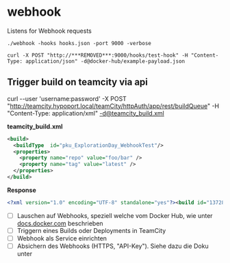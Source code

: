 # webhook
Listens for Webhook requests

`./webhook -hooks hooks.json -port 9000 -verbose`

`curl -X POST "http://***REMOVED***:9000/hooks/test-hook" -H "Content-Type: application/json" -d@docker-hub/example-payload.json`

## Trigger build on teamcity via api

curl --user 'username:password' -X POST "http://teamcity.hypoport.local/teamCity/httpAuth/app/rest/buildQueue" -H "Content-Type: application/xml" -d@teamcity_build.xml

**teamcity_build.xml**
```xml
<build>
  <buildType  id="pku_ExplorationDay_WebhookTest"/>
  <properties>
    <property name="repo" value="foo/bar" />
    <property name="tag" value="latest" />
  </properties>
</build>
```

**Response**
```xml
<?xml version="1.0" encoding="UTF-8" standalone="yes"?><build id="13728362" buildTypeId="pku_ExplorationDay_WebhookTest" state="queued" href="/httpAuth/app/rest/buildQueue/id:13728362" webUrl="http://teamcity.hypoport.local/teamCity/viewQueued.html?itemId=13728362"><buildType id="pku_ExplorationDay_WebhookTest" name="webhook test" projectName="PKU - Privatkredit Unit :: Exploration Day" projectId="pku_ExplorationDay" href="/httpAuth/app/rest/buildTypes/id:pku_ExplorationDay_WebhookTest" webUrl="http://teamcity.hypoport.local/teamCity/viewType.html?buildTypeId=pku_ExplorationDay_WebhookTest"/><queuedDate>20181210T154002+0100</queuedDate><triggered type="user" date="20181210T154002+0100"><user username="marc.redemske" name="marc.redemske@europace.de" id="384" href="/httpAuth/app/rest/users/id:384"/></triggered><changes href="/httpAuth/app/rest/changes?locator=build:(id:13728362)"/><revisions count="0"/><compatibleAgents href="/httpAuth/app/rest/agents?locator=compatible:(build:(id:13728362))"/><artifacts href="/httpAuth/app/rest/builds/id:13728362/artifacts/children/"/><properties count="6"><property name="repo" value="foo/bar"/><property name="tag" value="latest"/><property name="teamcity.agent.ssh_key" value="/overrides/.ssh/id_rsa" inherited="true"/><property name="teamcity.agent.vault_key" value="/vault_key" inherited="true"/><property name="vault.address" value="https://vault.pku.rz-europace.local:8200" inherited="true"/><property name="vault.skip_verify" value="1" inherited="true"/></properties></build>
```


- [ ] Lauschen auf Webhooks, speziell welche vom Docker Hub, wie unter [docs.docker.com](https://docs.docker.com/docker-hub/webhooks/) beschrieben
- [ ] Triggern eines Builds oder Deployments in TeamCity
- [ ] Webhook als Service einrichten
- [ ] Absichern des Webhooks (HTTPS, "API-Key"). Siehe dazu die Doku unter 
